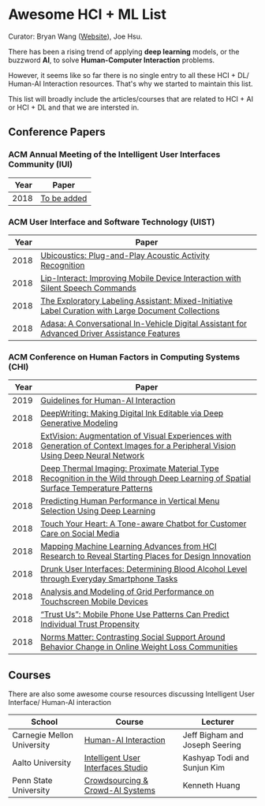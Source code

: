 # Awesome HCI + ML List

Curator: Bryan Wang ([Website](http://www.dgp.toronto.edu/~bryanw/)), Joe Hsu.

There has been a rising trend of applying __deep learning__ models, or the buzzword __AI__, to solve __Human-Computer Interaction__ problems. 

However, it seems like so far there is no single entry to all these HCI + DL/ Human-AI Interaction resources. That's why we started to maintain this list. 

This list will broadly include the articles/courses that are related to HCI + AI or HCI + DL and that we are intersted in.

## Conference Papers 

### ACM Annual Meeting of the Intelligent User Interfaces Community (IUI)
| Year |  Paper | 
|------|-------------------------------|
| 2018 | [To be added](https://dl.acm.org/citation.cfm?id=3242593) | 

### ACM User Interface and Software Technology (UIST)

| Year |  Paper |
|------|-------------------------------------------------------
| 2018 | [Ubicoustics: Plug-and-Play Acoustic Activity Recognition](http://www.gierad.com/assets/ubicoustics/ubicoustics.pdf) | 
| 2018 | [Lip-Interact: Improving Mobile Device Interaction with Silent Speech Commands](https://dl.acm.org/citation.cfm?id=3242599) | 
| 2018 | [The Exploratory Labeling Assistant: Mixed-Initiative Label Curation with Large Document Collections](https://dl.acm.org/citation.cfm?id=3242596) | 
| 2018 | [Adasa: A Conversational In-Vehicle Digital Assistant for Advanced Driver Assistance Features](https://dl.acm.org/citation.cfm?id=3242593) | 


### ACM Conference on Human Factors in Computing Systems (CHI)
| Year |  Paper | 
|------|-------------------------------|
| 2019 | [Guidelines for Human-AI Interaction](https://www.microsoft.com/en-us/research/uploads/prod/2019/01/Guidelines-for-Human-AI-Interaction-camera-ready.pdf) | 
|2018|  [DeepWriting: Making Digital Ink Editable via Deep Generative Modeling](https://dl.acm.org/citation.cfm?id=3173779)
|2018|  [ExtVision: Augmentation of Visual Experiences with Generation of Context Images for a Peripheral Vision Using Deep Neural Network](https://dl.acm.org/citation.cfm?id=3174001)
|2018|  [Deep Thermal Imaging: Proximate Material Type Recognition in the Wild through Deep Learning of Spatial Surface Temperature Patterns](https://arxiv.org/abs/1803.02310)
| 2018|  [Predicting Human Performance in Vertical Menu Selection Using Deep Learning ](https://dl.acm.org/citation.cfm?id=3173603)
| 2018|  [Touch Your Heart: A Tone-aware Chatbot for Customer Care on Social Media](https://dl.acm.org/citation.cfm?id=3173989)
| 2018|  [Mapping Machine Learning Advances from HCI Research to Reveal Starting Places for Design Innovation](https://dl.acm.org/citation.cfm?id=3173704)
|2018|  [Drunk User Interfaces: Determining Blood Alcohol Level through Everyday Smartphone Tasks](https://dl.acm.org/citation.cfm?id=3173808)
|2018|  [Analysis and Modeling of Grid Performance on Touchscreen Mobile Devices](https://dl.acm.org/citation.cfm?id=3173862)
|2018|  [“Trust Us”: Mobile Phone Use Patterns Can Predict Individual Trust Propensity](https://dl.acm.org/citation.cfm?id=3173904)
|2018|  [Norms Matter: Contrasting Social Support Around Behavior Change in Online Weight Loss Communities](https://dl.acm.org/citation.cfm?id=3173574.3174240)


## Courses
There are also some awesome course resources discussing Intelligent User Interface/ Human-AI interaction

| School |  Course | Lecturer|
|------|-------------------------------|------|
| Carnegie Mellon University | [Human-AI Interaction](http://humanaiclass.org/)| Jeff Bigham and Joseph Seering|
| Aalto University| [Intelligent User Interfaces Studio](https://mycourses.aalto.fi/course/view.php?id=20975)| Kashyap Todi and Sunjun Kim|
| Penn State University| [Crowdsourcing & Crowd-AI Systems](http://crowdaiclass.org/)|Kenneth Huang|






